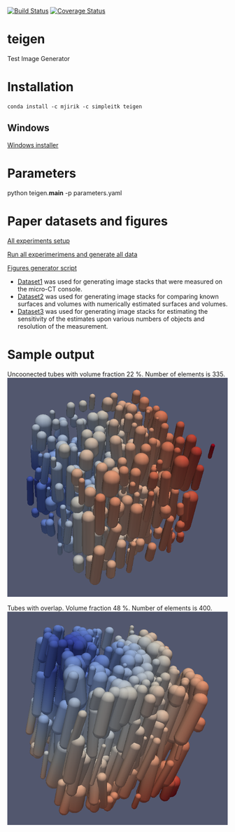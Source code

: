 
[![Build Status](https://travis-ci.org/mjirik/teigen.svg?branch=master)](https://travis-ci.org/mjirik/teigen)
[![Coverage Status](https://coveralls.io/repos/github/mjirik/teigen/badge.svg?branch=master)](https://coveralls.io/github/mjirik/teigen?branch=master)

# teigen
Test Image Generator

# Installation

    conda install -c mjirik -c simpleitk teigen

## Windows

[Windows installer](http://147.228.240.61/queetech/install/setup_teigen.exe)

# Parameters

python teigen.__main__ -p parameters.yaml





# Paper datasets and figures

[All experiments setup](https://github.com/mjirik/teigen/blob/master/examples/paper_experiments_params.ipynb)

[Run all experimerimens and generate all data](https://github.com/mjirik/teigen/blob/master/examples/paper_run_experiments.ipynb)

[Figures generator script](https://github.com/mjirik/teigen/blob/master/examples/paper_figures.ipynb)


* [Dataset1](https://raw.githubusercontent.com/mjirik/teigen/master/data/Dataset1.csv) was used for generating image stacks that were measured on the micro-CT console. 
* [Dataset2](https://raw.githubusercontent.com/mjirik/teigen/master/data/Dataset2.csv) was used for generating image stacks for comparing known surfaces and volumes with numerically estimated surfaces and volumes. 
* [Dataset3](https://raw.githubusercontent.com/mjirik/teigen/master/data/Dataset3.csv) was used for generating image stacks for estimating the sensitivity of the estimates upon various numbers of objects and resolution of the measurement.

# Sample output

Uncoonected tubes with volume fraction 22 %. Number of elements is 335.
![unconnected](https://raw.githubusercontent.com/mjirik/teigen/master/graphics/teigen_volume_fraction_22_unconnected_n335_paraview.png)

Tubes with overlap. Volume fraction 48 %. Number of elements is 400.
![connected](https://raw.githubusercontent.com/mjirik/teigen/master/graphics/teigen_volume_fraction_48_overlap4_n400_paraview.png)
